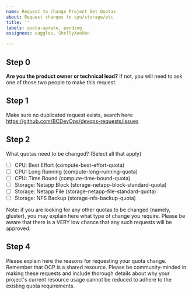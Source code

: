 ```yaml
---
name: Request to Change Project Set Quotas
about: Request changes to cpu/storage/etc
title: ''
labels: quota-update, pending
assignees: caggles, ShellyXueHan

---
```


## Step 0
**Are you the product owner or technical lead?**
If not, you will need to ask one of those two people to make this request.


## Step 1
Make sure no duplicated request exists, search here:
https://github.com/BCDevOps/devops-requests/issues


## Step 2
What quotas need to be changed? (Select all that apply)
- [ ] CPU: Best Effort (compute-best-effort-quota)
- [ ] CPU: Long Running (compute-long-running-quota)
- [ ] CPU: Time Bound (compute-time-bound-quota)
- [ ] Storage: Netapp Block (storage-netapp-block-standard-quota)
- [ ] Storage: Netapp File (storage-netapp-file-standard-quota)
- [ ] Storage: NFS Backup (storage-nfs-backup-quota)

Note: if you are looking for any other quotas to be changed (namely, gluster), you may explain here what type of change you require.
Please be aware that there is a VERY low chance that any such requests will be approved.

## Step 4
Please explain here the reasons for requesting your quota change.
Remember that OCP is a shared resource. Please be community-minded in making these requests and include thorough details about why your project's current resource usage cannot be reduced to adhere to the existing quota requirements.
